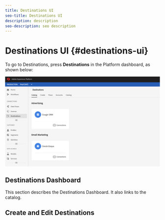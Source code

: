 ```yaml
---
title: Destinations UI
seo-title: Destinations UI
description: description
seo-description: seo description
---
```


# Destinations UI {#destinations-ui}

To go to Destinations, press **Destinations** in the Platform dashboard, as shown below:

![Destinations-overview](/help/rtcdp/destinations/assets/destinations-overview.png)

## Destinations Dashboard

This section describes the Destinations Dashboard. It also links to the catalog. 

## Create and Edit Destinations

